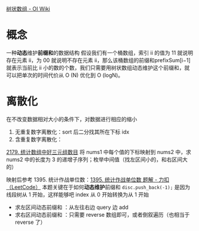 
[树状数组 - OI Wiki](https://oi-wiki.org/ds/fenwick/)

# 概念
一种**动态**维护**前缀和**的数据结构
假设我们有一个桶数组，索引 ii 的值为 11 就说明存在元素 ii，为 00 就说明不存在元素 ii，那么该桶数组的前缀和prefixSum[i−1] 就表示当前比 ii 小的数的个数，我们只需要用树状数组动态维护这个前缀和，就可以把单次的时间代价从 O (N) 优化到  O (logN)。

# 离散化
在不改变数据相对大小的条件下，对数据进行相应的缩小
1. 无重复数字离散化：sort 后二分找其所在下标 idx
2. 含重复数字离散化：

[2179. 统计数组中好三元组数目](https://leetcode.cn/problems/count-good-triplets-in-an-array/)
将 nums1 中每个值的下标映射到 nums2 中，求 nums2 中的长度为 3 的递增子序列；枚举中间值（找左区间小的，和右区间大的）


映射后参考
1395. 统计作战单位数：[1395. 统计作战单位数 题解 - 力扣（LeetCode）](https://leetcode.cn/problems/count-number-of-teams/solution/tong-ji-zuo-zhan-dan-wei-shu-by-leetcode-solution/)
本题关键在于如何**动态维护**前缀和
`disc.push_back(-1);` 是因为线段树从 1 开始，这样能够吧 index 从 0 开始转换为从 1 开始
- 求左区间动态前缀和 ：从左往右边 query 边 add
- 求右区间动态前缀和 ：只需要 reverse 数组即可，或者倒叙遍历（也相当于 reverse 了）

